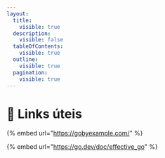 ```yaml
---
layout:
  title:
    visible: true
  description:
    visible: false
  tableOfContents:
    visible: true
  outline:
    visible: true
  pagination:
    visible: true
---
```


# 🔗 Links úteis

{% embed url="https://gobyexample.com/" %}

{% embed url="https://go.dev/doc/effective_go" %}
